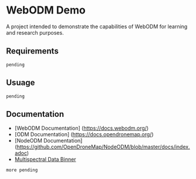 # WebODM Demo
A project intended to demonstrate the capabilities of WebODM for learning and research purposes.

## Requirements
`pending`

## Usuage
`pending`

## Documentation
- [WebODM Documentation] (https://docs.webodm.org/)
- [ODM Documentation] (https://docs.opendronemap.org/)
- [NodeODM Documentation] (https://github.com/OpenDroneMap/NodeODM/blob/master/docs/index.adoc) 
- [Multispectral Data Binner](https://github.com/OpenDroneMap/ODM/tree/master/contrib/exif-binner)

`more pending`
